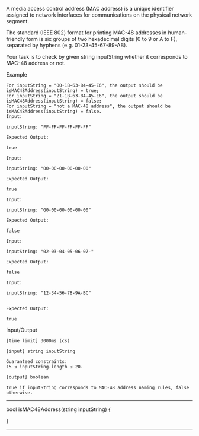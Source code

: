 A media access control address (MAC address) is a unique identifier assigned to network interfaces for communications on the physical network segment.

The standard (IEEE 802) format for printing MAC-48 addresses in human-friendly form is six groups of two hexadecimal digits (0 to 9 or A to F), separated by hyphens (e.g. 01-23-45-67-89-AB).

Your task is to check by given string inputString whether it corresponds to MAC-48 address or not.

Example

    For inputString = "00-1B-63-84-45-E6", the output should be
    isMAC48Address(inputString) = true;
    For inputString = "Z1-1B-63-84-45-E6", the output should be
    isMAC48Address(inputString) = false;
    For inputString = "not a MAC-48 address", the output should be
    isMAC48Address(inputString) = false.
    Input:

    inputString: "FF-FF-FF-FF-FF-FF"

    Expected Output:

    true

    Input:

    inputString: "00-00-00-00-00-00"

    Expected Output:

    true

    Input:

    inputString: "G0-00-00-00-00-00"

    Expected Output:

    false

    Input:

    inputString: "02-03-04-05-06-07-"

    Expected Output:

    false

    Input:

    inputString: "12-34-56-78-9A-BC"


    Expected Output:

    true

Input/Output

    [time limit] 3000ms (cs)

    [input] string inputString

    Guaranteed constraints:
    15 ≤ inputString.length ≤ 20.

    [output] boolean

    true if inputString corresponds to MAC-48 address naming rules, false otherwise.

********************************************************
bool isMAC48Address(string inputString) {

 

}
********************************************************
